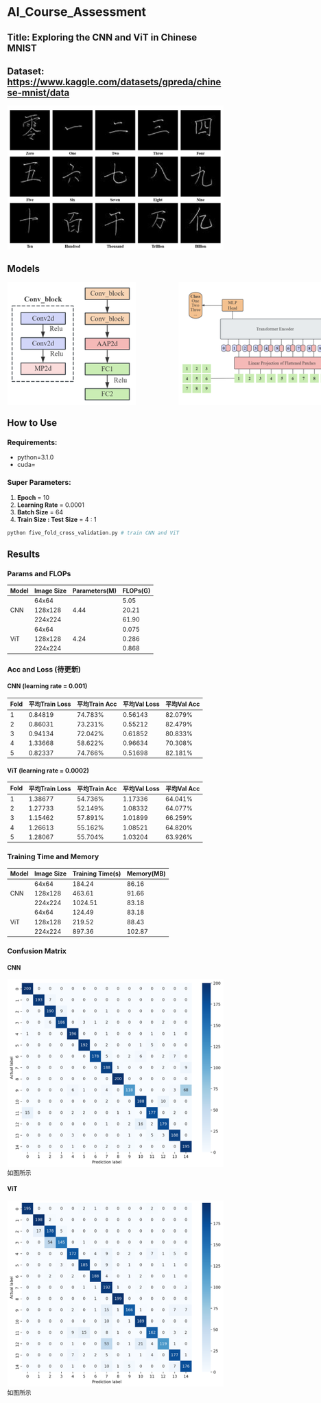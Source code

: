 # AI_Course_Assessment
## Title: Exploring the CNN and ViT in Chinese MNIST
## Dataset: https://www.kaggle.com/datasets/gpreda/chinese-mnist/data
![dataset_sample](Article_Images/dataset_sample.png)

## Models
<!DOCTYPE html>
<html lang="zh-CN">
<body>
  <div style="display: flex; justify-content: space-around;">
    <img src="Article_Images/CNN.png" alt="CNN" style="width: 300px; height: auto; margin-right: 100px;">
    <img src="Article_Images/ViT.png" alt="ViT" style="width: 700px; height: auto;">
  </div>
</body>
</html>

## How to Use
### Requirements:
* python=3.1.0
* cuda=
### Super Parameters:
1. **Epoch** = 10
2. **Learning Rate** = 0.0001
3. **Batch Size** = 64
4. **Train Size : Test Size** = 4 : 1
```python
python five_fold_cross_validation.py # train CNN and ViT
```


## Results
### Params and FLOPs
|Model|Image Size|Parameters(M)|FLOPs(G)|
|-----|----------|-------------|--------|
||64x64||5.05|
|CNN|128x128|4.44|20.21|
||224x224||61.90|
||64x64||0.075|
|ViT|128x128|4.24|0.286|
||224x224||0.868|
### Acc and Loss (待更新)
#### CNN (learning rate = 0.001)
| Fold | 平均Train Loss | 平均Train Acc | 平均Val Loss | 平均Val Acc |
|------|----------------|----------------|--------------|--------------|
| 1    | 0.84819        | 74.783%        | 0.56143      | 82.079%      |
| 2    | 0.86031        | 73.231%        | 0.55212      | 82.479%      |
| 3    | 0.94134        | 72.042%        | 0.61852      | 80.833%      |
| 4    | 1.33668        | 58.622%        | 0.96634      | 70.308%      |
| 5    | 0.82337        | 74.766%        | 0.51698      | 82.181%      |
#### ViT (learning rate = 0.0002)
| Fold | 平均Train Loss | 平均Train Acc | 平均Val Loss | 平均Val Acc |
|------|----------------|----------------|--------------|--------------|
| 1    | 1.38677        | 54.736%        | 1.17336      | 64.041%      |
| 2    | 1.27733        | 52.149%        | 1.08332      | 64.077%      |
| 3    | 1.15462        | 57.891%        | 1.01899      | 66.259%      |
| 4    | 1.26613        | 55.162%        | 1.08521      | 64.820%      |
| 5    | 1.28067        | 55.704%        | 1.03204      | 63.926%      |
### Training Time and Memory
|Model|Image Size|Training Time(s)|Memory(MB)|
|-----|----------|-------------|--------|
||64x64|184.24|86.16|
|CNN|128x128|463.61|91.66|
||224x224|1024.51|83.18|
||64x64|124.49|83.18|
|ViT|128x128|219.52|88.43|
||224x224|897.36|102.87|
### Confusion Matrix
#### CNN
![CNN_confusion](results/CNN_confusion_matrix.png)  
如图所示
#### ViT
![ViT_confusion](results/ViT_confusion_matrix.png)
如图所示

